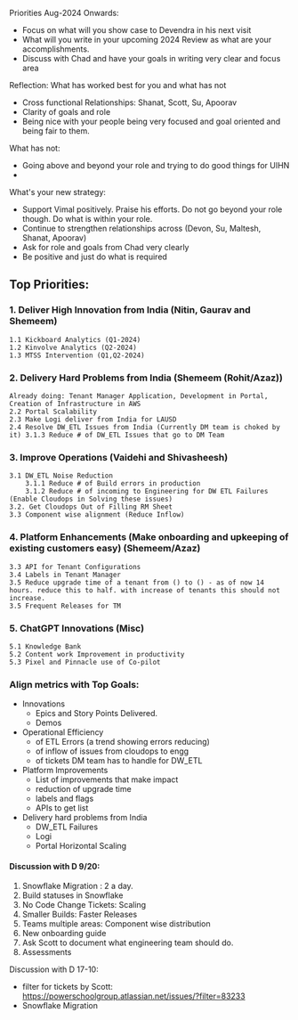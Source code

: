 Priorities Aug-2024 Onwards: 
- Focus on what will you show case to Devendra in his next visit 
- What will you write in your upcoming 2024 Review as what are your accomplishments. 
- Discuss with Chad and have your goals in writing very clear and focus area 

Reflection: What has worked best for you and what has not 
- Cross functional Relationships: Shanat, Scott, Su, Apoorav 
- Clarity of goals and role 
- Being nice with your people being very focused and goal oriented and being fair to them. 

What has not:
- Going above and beyond your role and trying to do good things for UIHN  
- 

What's your new strategy:
- Support Vimal positively. Praise his efforts. Do not go beyond your role though. Do what is within your role.
- Continue to strengthen relationships across (Devon, Su, Maltesh, Shanat, Apoorav)
- Ask for role and goals from Chad very clearly
- Be positive and just do what is required



## Top Priorities: 
### 1. Deliver High Innovation from India (Nitin, Gaurav and Shemeem) 
    1.1 Kickboard Analytics (Q1-2024)  
    1.2 Kinvolve Analytics (Q2-2024) 
    1.3 MTSS Intervention (Q1,Q2-2024) 
    
### 2. Delivery Hard Problems from India (Shemeem (Rohit/Azaz)) 
    Already doing: Tenant Manager Application, Development in Portal, Creation of Infrastructure in AWS
    2.2 Portal Scalability 
    2.3 Make Logi deliver from India for LAUSD 
    2.4 Resolve DW_ETL Issues from India (Currently DM team is choked by it) 3.1.3 Reduce # of DW_ETL Issues that go to DM Team 

### 3. Improve Operations (Vaidehi and Shivasheesh) 
    3.1 DW_ETL Noise Reduction
        3.1.1 Reduce # of Build errors in production 
        3.1.2 Reduce # of incoming to Engineering for DW ETL Failures (Enable Cloudops in Solving these issues)         
    3.2. Get Cloudops Out of Filling RM Sheet
    3.3 Component wise alignment (Reduce Inflow) 

### 4. Platform Enhancements (Make onboarding and upkeeping of existing customers easy) (Shemeem/Azaz) 
    3.3 API for Tenant Configurations 
    3.4 Labels in Tenant Manager 
    3.5 Reduce upgrade time of a tenant from () to () - as of now 14 hours. reduce this to half. with increase of tenants this should not increase. 
    3.5 Frequent Releases for TM 

### 5. ChatGPT Innovations (Misc) 
    5.1 Knowledge Bank 
    5.2 Content work Improvement in productivity 
    5.3 Pixel and Pinnacle use of Co-pilot 

### Align metrics with Top Goals: 
- Innovations
   - Epics and Story Points Delivered.
   - Demos
- Operational Efficiency
   - of ETL Errors (a trend showing errors reducing)
   - of inflow of issues from cloudops to engg
   - of tickets DM team has to handle for DW_ETL 
- Platform Improvements
   - List of improvements that make impact
   - reduction of upgrade time
   - labels and flags
   - APIs to get list
- Delivery hard problems from India
   - DW_ETL Failures
   - Logi
   - Portal Horizontal Scaling 





#### Discussion with D 9/20:
1. Snowflake Migration : 2 a day. 
2. Build statuses in Snowflake 
3. No Code Change Tickets: Scaling 
4. Smaller Builds: Faster Releases 
5. Teams multiple areas: Component wise distribution 
6. New onboarding guide 
7. Ask Scott to document what engineering team should do.
8. Assessments 

Discussion with D 17-10:
- filter for tickets by Scott: https://powerschoolgroup.atlassian.net/issues/?filter=83233
- Snowflake Migration

